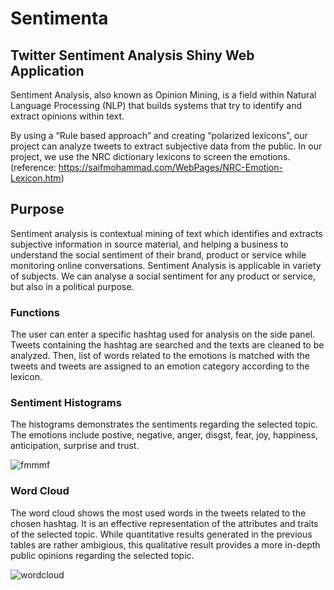 # Sentimenta
## Twitter Sentiment Analysis Shiny Web Application
Sentiment Analysis, also known as Opinion Mining, is a field within Natural Language Processing (NLP) that builds systems that try to identify and extract opinions within text. 

By using a “Rule based approach” and creating “polarized lexicons”, our project can analyze tweets to extract subjective data from the public. In our project, we use the NRC dictionary lexicons to screen the emotions. (reference: https://saifmohammad.com/WebPages/NRC-Emotion-Lexicon.htm)

## Purpose
Sentiment analysis is contextual mining of text which identifies and extracts subjective information in source material, and helping a business to understand the social sentiment of their brand, product or service while monitoring online conversations. Sentiment Analysis is applicable in variety of subjects. We can analyse a social sentiment for any product or service, but also in a political purpose. 

### Functions
The user can enter a specific hashtag used for analysis on the side panel. Tweets containing the hashtag are searched and the texts are cleaned to be analyzed. Then, list of words related to the emotions is matched with the tweets and tweets are assigned to an emotion category according to the lexicon. 

### Sentiment Histograms
The histograms demonstrates the sentiments regarding the selected topic. The emotions include postive, negative, anger, disgst, fear, joy, happiness, anticipation, surprise and trust.

![fmmmf](https://user-images.githubusercontent.com/47744782/57874038-f0b8db80-780f-11e9-894f-15bfbd158224.png)

### Word Cloud
The word cloud shows the most used words in the tweets related to the chosen hashtag. It is an effective representation of the attributes and traits of the selected topic. While quantitative results generated in the previous tables are rather ambigious, this qualitative result provides a more in-depth public opinions regarding the selected topic.

![wordcloud](https://user-images.githubusercontent.com/47744782/57873257-fad9da80-780d-11e9-96a7-af07d7dc8e15.png)
